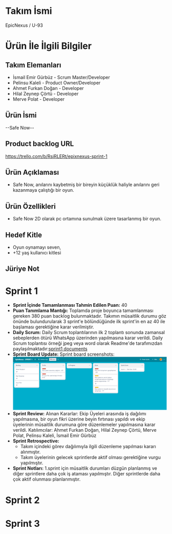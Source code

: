 # Takım İsmi
EpicNexus / U-93
# Ürün İle İlgili Bilgiler
## Takım Elemanları
* İsmail Emir Gürbüz - Scrum Master/Developer
* Pelinsu Kaleli - Product Owner/Developer
* Ahmet Furkan Doğan - Developer
* Hilal Zeynep Çörtü - Developer
* Merve Polat - Developer
## Ürün İsmi
 --Safe Now--
## Product backlog URL 
https://trello.com/b/RsiRLERt/epixnexus-sprint-1
## Ürün Açıklaması
* Safe Now, anılarını kaybetmiş bir bireyin küçüklük haliyle anılarını geri kazanmaya çalıştığı bir oyun. 
## Ürün Özellikleri 
* Safe Now 2D olarak pc ortamına sunulmak üzere tasarlanmış bir oyun.
## Hedef Kitle
* Oyun oynamayı seven,
* +12 yaş kullanıcı kitlesi
## Jüriye Not
# Sprint 1 
* **Sprint İçinde Tamamlanması Tahmin Edilen Puan:** 40
* **Puan Tanımlama Mantığı:** Toplamda proje boyunca tamamlanması gereken 380 puan backlog bulunmaktadır. Takımın müsaitlik durumu göz önünde bulundurularak 3 sprint'e bölündüğünde ilk sprint'in en az 40 ile başlaması gerektiğine karar verilmiştir.
* **Daily Scrum:** Daily Scrum toplantılarının ilk 2 toplantı sonunda zamansal sebeplerden ötürü WhatsApp üzerinden yapılmasına karar verildi. Daily Scrum toplantısı örneği jpeg veya word olarak Readme'de tarafımızdan paylaşılmaktadır:[sprint1 documents](https://github.com/iemirg/epicNexus-oua/tree/main/sprint1%20documents)
* **Sprint Board Update:** Sprint board screenshots:
  <img src="https://github.com/iemirg/epicNexus-oua/blob/main/sprint1%20documents/sprint-1.png" width="auto">
* **Sprint Review:** Alınan Kararlar: Ekip Üyeleri arasında iş dağılımı yapılmasına, bir oyun fikri üzerine beyin fırtınası yapıldı ve ekip üyelerinin müsaitlik durumuna göre düzenlemeler yapılmasına karar verildi. Katılımcılar: Ahmet Furkan Doğan, Hilal Zeynep Çörtü, Merve Polat, Pelinsu Kaleli, İsmail Emir Gürbüz    
* **Sprint  Retrospective:**
  * Takım içindeki görev dağılımıyla ilgili düzenleme yapılması kararı alınmıştır.
  * Takım üyelerinin gelecek sprintlerde aktif olması gerektiğine vurgu yapılmıştır.
* **Sprint Notları:** 1.sprint için müsaitlik durumları düzgün planlanmış ve diğer sprintlere daha çok iş ataması yapılmıştır. Diğer sprintlerde daha çok aktif olunması planlanmıştır.
# Sprint 2
# Sprint 3
